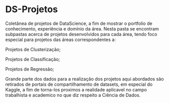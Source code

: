 # DS-Projetos
Coletânea de projetos de DataScience, a fim de mostrar o portfolio de conhecimento, experiência e domínio da área.
Nesta pasta se encontram subpastas acerca de projetos desenvolvidos para cada área, tendo foco especial para projetos das áreas correspondentes a:

Projetos de Clusterização;

Projetos de Classificação;

Projetos de Regressão;

Grande parte dos dados para a realização dos projetos aqui abordados são retirados de portais de compartilhamento de datasets, em especial do Kaggle, a fim de torna-los proximos a realidade aplicavel no campo trabalhista e academico no que diz respeito a Ciência de Dados.
